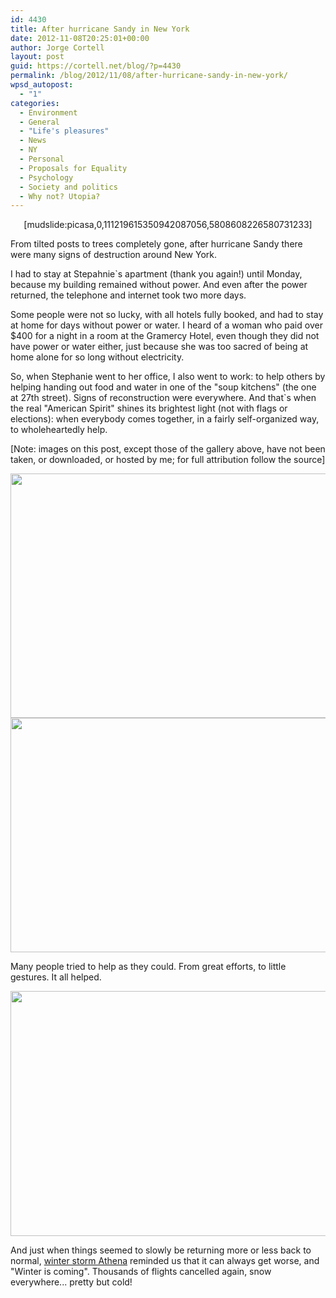 ```yaml
---
id: 4430
title: After hurricane Sandy in New York
date: 2012-11-08T20:25:01+00:00
author: Jorge Cortell
layout: post
guid: https://cortell.net/blog/?p=4430
permalink: /blog/2012/11/08/after-hurricane-sandy-in-new-york/
wpsd_autopost:
  - "1"
categories:
  - Environment
  - General
  - "Life's pleasures"
  - News
  - NY
  - Personal
  - Proposals for Equality
  - Psychology
  - Society and politics
  - Why not? Utopia?
---
```

<p style="text-align: center">
  [mudslide:picasa,0,111219615350942087056,5808608226580731233]
</p>

From tilted posts to trees completely gone, after hurricane Sandy there were many signs of destruction around New York.

I had to stay at Stepahnie`s apartment (thank you again!) until Monday, because my building remained without power. And even after the power returned, the telephone and internet took two more days.

Some people were not so lucky, with all hotels fully booked, and had to stay at home for days without power or water. I heard of a woman who paid over $400 for a night in a room at the Gramercy Hotel, even though they did not have power or water either, just because she was too sacred of being at home alone for so long without electricity.

So, when Stephanie went to her office, I also went to work: to help others by helping handing out food and water in one of the "soup kitchens" (the one at 27th street). Signs of reconstruction were everywhere. And that`s when the real "American Spirit" shines its brightest light (not with flags or elections): when everybody comes together, in a fairly self-organized way, to wholeheartedly help.

[Note: images on this post, except those of the gallery above, have not been taken, or downloaded, or hosted by me; for full attribution follow the source]

<img class="aligncenter" title="Help distribution center - Globe Post" src="https://www.globalpost.com/sites/default/files/imagecache/gp3_fullpage/hurricane_sandy_damage_recovery_2012_22.jpg" alt="" width="586" height="391" />

<img class="aligncenter" title="free power" src="https://mashable.com/wp-content/uploads/2012/11/free-power-600.jpg" alt="" width="600" height="375" />

Many people tried to help as they could. From great efforts, to little gestures. It all helped.

<p style="text-align: center">
  <img class="aligncenter" title="tandem power" src="https://www.globalpost.com/sites/default/files/imagecache/gp3_fullpage/hurricane_sandy_damage_recovery_2012_12.jpg" alt="" width="586" height="392" />
</p>

<p style="text-align: left">
  And just when things seemed to slowly be returning more or less back to normal, <a title="https://www.google.com/search?q=snow+after+hurricane+sandy+storm&ie=utf-8&oe=utf-8&aq=t&rls=org.mozilla:es-ES:official&client=firefox-a&channel=fflb#q=winter+storm+athena+new+york&hl=en&safe=off&client=firefox-a&tbo=u&rls=org.mozilla:es-ES:official&channel=fflb&source=univ&tbm=nws&sa=X&ei=BlqcUIHGI87h0wHpm4GgCw&ved=0CDIQqAI&fp=1&bpcl=38093640&biw=1397&bih=711&bav=on.2,or.r_gc.r_pw.r_cp.r_qf.&cad=b" href="https://www.google.com/search?q=snow+after+hurricane+sandy+storm&ie=utf-8&oe=utf-8&aq=t&rls=org.mozilla:es-ES:official&client=firefox-a&channel=fflb#q=winter+storm+athena+new+york&hl=en&safe=off&client=firefox-a&tbo=u&rls=org.mozilla:es-ES:official&channel=fflb&source=univ&tbm=nws&sa=X&ei=BlqcUIHGI87h0wHpm4GgCw&ved=0CDIQqAI&fp=1&bpcl=38093640&biw=1397&bih=711&bav=on.2,or.r_gc.r_pw.r_cp.r_qf.&cad=b" target="_blank">winter storm Athena</a> reminded us that it can always get worse, and "Winter is coming". Thousands of flights cancelled again, snow everywhere... pretty but cold!
</p>